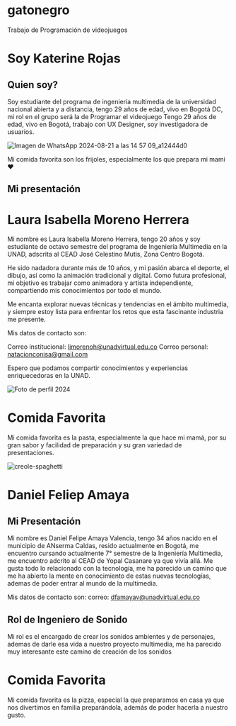 # gatonegro
Trabajo de Programación de videojuegos

# Soy Katerine Rojas
## Quien soy?
Soy estudiante del programa de ingeniería multimedia de la universidad nacional abierta y a distancia, tengo 29 años de edad, vivo en Bogotá DC, mi rol en el grupo será la de Programar el videojuego
Tengo 29 años de edad, vivo en Bogotá, trabajo con UX Designer, soy investigadora de usuarios.

![Imagen de WhatsApp 2024-08-21 a las 14 57 09_a12444d0](https://github.com/user-attachments/assets/9aff632a-faf2-4a96-891b-507d9f9d4cc6)

Mi comida favorita son los frijoles, especialmente los que prepara mi mami ♥

## Mi presentación
# Laura Isabella Moreno Herrera
Mi nombre es Laura Isabella Moreno Herrera, tengo 20 años y soy estudiante de octavo semestre del programa de Ingeniería Multimedia en la UNAD, adscrita al CEAD José Celestino Mutis, Zona Centro Bogotá.

He sido nadadora durante más de 10 años, y mi pasión abarca el deporte, el dibujo, así como la animación tradicional y digital. Como futura profesional, mi objetivo es trabajar como animadora y artista independiente, compartiendo mis conocimientos por todo el mundo.

Me encanta explorar nuevas técnicas y tendencias en el ámbito multimedia, y siempre estoy lista para enfrentar los retos que esta fascinante industria me presente.

Mis datos de contacto son:

Correo institucional: limorenoh@unadvirtual.edu.co
Correo personal: natacionconisa@gmail.com

Espero que podamos compartir conocimientos y experiencias enriquecedoras en la UNAD.

![Foto de perfil 2024](https://github.com/user-attachments/assets/db099776-0207-4458-82bd-902ed95d9c2c)

# Comida Favorita

Mi comida favorita es la pasta, especialmente la que hace mi mamá, por su gran sabor y facilidad de preparación y su gran variedad de presentaciones.

![creole-spaghetti](https://github.com/user-attachments/assets/7d495dc6-95ca-4b8a-8ced-82a059f56655)

# Daniel Feliep Amaya
## Mi Presentación
Mi nombre es Daniel Felipe Amaya Valencia, tengo 34 años nacido en el municipio de ANserma Caldas, resido actualmente en Bogotá, me encuentro cursando actualmente 7° semestre de la Ingeniería Multimedia, me encuentro adcrito al CEAD de Yopal Casanare ya que vivía allá.
Me gusta todo lo relacionado con la tecnología, me ha parecido un camino que me ha abierto la mente en conocimiento de estas nuevas tecnologías, ademas de poder entrar al mundo de la multimedia.

Mis datos de contacto son:
correo: dfamayav@unadvirtual.edu.co

## Rol de Ingeniero de Sonido
Mi rol es el encargado de crear los sonidos ambientes y de personajes, ademas de darle esa vida a nuestro proyecto multimedia, me ha parecido muy interesante este camino de creación de los sonidos

# Comida Favorita

Mi comida favorita es la pizza, especial la que preparamos en casa ya que nos divertimos en familia preparándola, además de poder hacerla a nuestro gusto.


